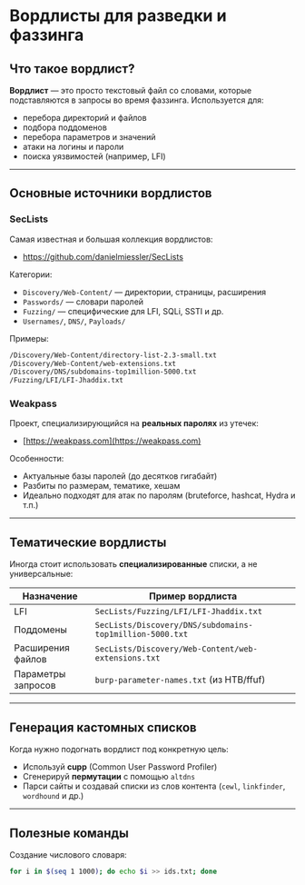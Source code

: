 # Вордлисты для разведки и фаззинга

## Что такое вордлист?

**Вордлист** — это просто текстовый файл со словами, которые подставляются в запросы во время фаззинга. Используется для:
- перебора директорий и файлов
- подбора поддоменов
- перебора параметров и значений
- атаки на логины и пароли
- поиска уязвимостей (например, LFI)

---

## Основные источники вордлистов

### SecLists

Самая известная и большая коллекция вордлистов:
- https://github.com/danielmiessler/SecLists

Категории:
- `Discovery/Web-Content/` — директории, страницы, расширения
- `Passwords/` — словари паролей
- `Fuzzing/` — специфические для LFI, SQLi, SSTI и др.
- `Usernames/`, `DNS/`, `Payloads/`

Примеры:
```bash
/Discovery/Web-Content/directory-list-2.3-small.txt
/Discovery/Web-Content/web-extensions.txt
/Discovery/DNS/subdomains-top1million-5000.txt
/Fuzzing/LFI/LFI-Jhaddix.txt
```

### Weakpass

Проект, специализирующийся на **реальных паролях** из утечек:

- [https://weakpass.com](https://weakpass.com)

Особенности:

- Актуальные базы паролей (до десятков гигабайт)
- Разбиты по размерам, тематике, хешам
- Идеально подходят для атак по паролям (bruteforce, hashcat, Hydra и т.п.)
---

## Тематические вордлисты

Иногда стоит использовать **специализированные** списки, а не универсальные:

|Назначение|Пример вордлиста|
|---|---|
|LFI|`SecLists/Fuzzing/LFI/LFI-Jhaddix.txt`|
|Поддомены|`SecLists/Discovery/DNS/subdomains-top1million-5000.txt`|
|Расширения файлов|`SecLists/Discovery/Web-Content/web-extensions.txt`|
|Параметры запросов|`burp-parameter-names.txt` (из HTB/ffuf)|

---

## Генерация кастомных списков

Когда нужно подогнать вордлист под конкретную цель:

- Используй **cupp** (Common User Password Profiler)
- Сгенерируй **пермутации** с помощью `altdns`
- Парси сайты и создавай списки из слов контента (`cewl`, `linkfinder`, `wordhound` и др.)

---

## Полезные команды

Создание числового словаря:

```bash
for i in $(seq 1 1000); do echo $i >> ids.txt; done
```
